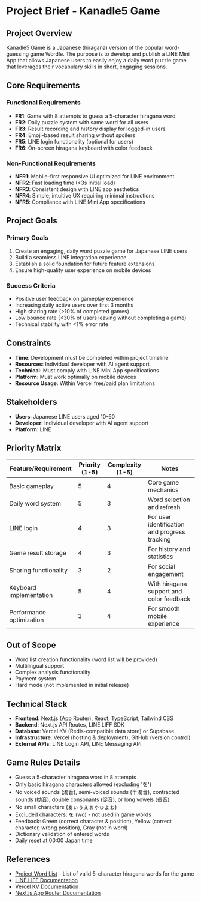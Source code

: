 # Project Brief - Kanadle5 Game

## Project Overview

Kanadle5 Game is a Japanese (hiragana) version of the popular word-guessing game Wordle. The purpose is to develop and publish a LINE Mini App that allows Japanese users to easily enjoy a daily word puzzle game that leverages their vocabulary skills in short, engaging sessions.

## Core Requirements

### Functional Requirements

- **FR1**: Game with 8 attempts to guess a 5-character hiragana word
- **FR2**: Daily puzzle system with same word for all users
- **FR3**: Result recording and history display for logged-in users
- **FR4**: Emoji-based result sharing without spoilers
- **FR5**: LINE login functionality (optional for users)
- **FR6**: On-screen hiragana keyboard with color feedback

### Non-Functional Requirements

- **NFR1**: Mobile-first responsive UI optimized for LINE environment
- **NFR2**: Fast loading time (<3s initial load)
- **NFR3**: Consistent design with LINE app aesthetics
- **NFR4**: Simple, intuitive UX requiring minimal instructions
- **NFR5**: Compliance with LINE Mini App specifications

## Project Goals

### Primary Goals

1. Create an engaging, daily word puzzle game for Japanese LINE users
2. Build a seamless LINE integration experience
3. Establish a solid foundation for future feature extensions
4. Ensure high-quality user experience on mobile devices

### Success Criteria

- Positive user feedback on gameplay experience
- Increasing daily active users over first 3 months
- High sharing rate (>10% of completed games)
- Low bounce rate (<30% of users leaving without completing a game)
- Technical stability with <1% error rate

## Constraints

- **Time**: Development must be completed within project timeline
- **Resources**: Individual developer with AI agent support
- **Technical**: Must comply with LINE Mini App specifications
- **Platform**: Must work optimally on mobile devices
- **Resource Usage**: Within Vercel free/paid plan limitations

## Stakeholders

- **Users**: Japanese LINE users aged 10-60
- **Developer**: Individual developer with AI agent support
- **Platform**: LINE

## Priority Matrix

| Feature/Requirement | Priority (1-5) | Complexity (1-5) | Notes |
|---------------------|---------------|-----------------|-------|
| Basic gameplay | 5 | 4 | Core game mechanics |
| Daily word system | 5 | 3 | Word selection and refresh |
| LINE login | 4 | 3 | For user identification and progress tracking |
| Game result storage | 4 | 3 | For history and statistics |
| Sharing functionality | 3 | 2 | For social engagement |
| Keyboard implementation | 5 | 4 | With hiragana support and color feedback |
| Performance optimization | 3 | 4 | For smooth mobile experience |

## Out of Scope

- Word list creation functionality (word list will be provided)
- Multilingual support
- Complex analysis functionality
- Payment system
- Hard mode (not implemented in initial release)

## Technical Stack

- **Frontend**: Next.js (App Router), React, TypeScript, Tailwind CSS
- **Backend**: Next.js API Routes, LINE LIFF SDK
- **Database**: Vercel KV (Redis-compatible data store) or Supabase
- **Infrastructure**: Vercel (hosting & deployment), GitHub (version control)
- **External APIs**: LINE Login API, LINE Messaging API

## Game Rules Details

- Guess a 5-character hiragana word in 8 attempts
- Only basic hiragana characters allowed (excluding 'を')
- No voiced sounds (濁音), semi-voiced sounds (半濁音), contracted sounds (拗音), double consonants (促音), or long vowels (長音)
- No small characters (ぁぃぅぇぉゃゅょゎ)
- Excluded characters: を (wo) - not used in game words
- Feedback: Green (correct character & position), Yellow (correct character, wrong position), Gray (not in word)
- Dictionary validation of entered words
- Daily reset at 00:00 Japan time

## References

- [Project Word List](/src/data/words.json) - List of valid 5-character hiragana words for the game
- [LINE LIFF Documentation](https://developers.line.biz/en/docs/liff/)
- [Vercel KV Documentation](https://vercel.com/docs/storage/vercel-kv)
- [Next.js App Router Documentation](https://nextjs.org/docs/app)
